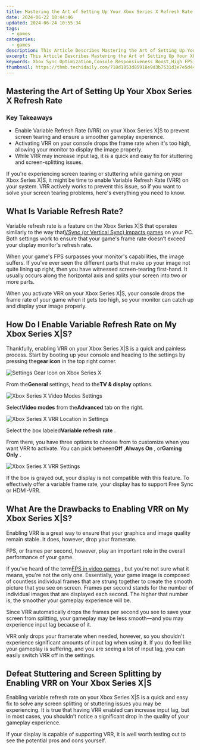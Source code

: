 ```yaml
---
title: Mastering the Art of Setting Up Your Xbox Series X Refresh Rate
date: 2024-06-22 18:44:46
updated: 2024-06-24 10:55:34
tags:
  - games
categories:
  - games
description: This Article Describes Mastering the Art of Setting Up Your Xbox Series X Refresh Rate
excerpt: This Article Describes Mastering the Art of Setting Up Your Xbox Series X Refresh Rate
keywords: Xbox Sync Optimization,Console Responsiveness Boost,High FPS Gaming,Refresh Rate Control,Xbox Speed Setting,Visual Performance Enhance,Xbox Display Upgrade
thumbnail: https://thmb.techidaily.com/718d1853d85918e9d3b7531d3e7e5d446b8b2d7ecc9512a603cf6d88a4e79188.jpg
---
```


## Mastering the Art of Setting Up Your Xbox Series X Refresh Rate

### Key Takeaways

* Enable Variable Refresh Rate (VRR) on your Xbox Series X|S to prevent screen tearing and ensure a smoother gameplay experience.
* Activating VRR on your console drops the frame rate when it's too high, allowing your monitor to display the image properly.
* While VRR may increase input lag, it is a quick and easy fix for stuttering and screen-splitting issues.

 If you're experiencing screen tearing or stuttering while gaming on your Xbox Series X|S, it might be time to enable Variable Refresh Rate (VRR) on your system. VRR actively works to prevent this issue, so if you want to solve your screen tearing problems, here's everything you need to know.

## What Is Variable Refresh Rate?

 Variable refresh rate is a feature on the Xbox Series X|S that operates similarly to the way that[VSync (or Vertical Sync) impacts games](https://www.makeuseof.com/what-is-vsync-vertical-sync-impact-games/) on your PC. Both settings work to ensure that your game's frame rate doesn’t exceed your display monitor's refresh rate.

 When your game's FPS surpasses your monitor's capabilities, the image suffers. If you’ve ever seen the different parts that make up your image not quite lining up right, then you have witnessed screen-tearing first-hand. It usually occurs along the horizontal axis and splits your screen into two or more parts.

 When you activate VRR on your Xbox Series X|S, your console drops the frame rate of your game when it gets too high, so your monitor can catch up and display your image properly.

## How Do I Enable Variable Refresh Rate on My Xbox Series X|S?

 Thankfully, enabling VRR on your Xbox Series X|S is a quick and painless process. Start by booting up your console and heading to the settings by pressing the**gear icon** in the top right corner.

![Settings Gear Icon on Xbox Series X](https://static1.makeuseofimages.com/wordpress/wp-content/uploads/2023/11/settings-gear-icon-on-xbox-series-x.jpg)

 From the**General** settings, head to the**TV & display** options.

![Xbox Series X Video Modes Settings](https://static1.makeuseofimages.com/wordpress/wp-content/uploads/2023/11/xbox-series-x-video-modes-settings.jpg)

 Select**Video modes** from the**Advanced** tab on the right.

![Xbox Series X VRR Location in Settings](https://static1.makeuseofimages.com/wordpress/wp-content/uploads/2023/11/xbox-series-x-vrr-location-in-settings.jpg)

 Select the box labeled**Variable refresh rate** .

 From there, you have three options to choose from to customize when you want VRR to activate. You can pick between**Off** ,**Always On** , or**Gaming Only** .

![Xbox Series X VRR Settings](https://static1.makeuseofimages.com/wordpress/wp-content/uploads/2023/11/xbox-series-x-vrr-settings.jpg)

 If the box is grayed out, your display is not compatible with this feature. To effectively offer a variable frame rate, your display has to support Free Sync or HDMI-VRR.

## What Are the Drawbacks to Enabling VRR on My Xbox Series X|S?

 Enabling VRR is a great way to ensure that your graphics and image quality remain stable. It does, however, drop your framerate.

 FPS, or frames per second, however, play an important role in the overall performance of your game.

 If you've heard of the term[FPS in video games](https://www.makeuseof.com/video-games-fps-meaning/) , but you're not sure what it means, you're not the only one. Essentially, your game image is composed of countless individual frames that are strung together to create the smooth picture that you see on screen. Frames per second stands for the number of individual images that are displayed each second. The higher that number is, the smoother your gameplay experience will be.

 Since VRR automatically drops the frames per second you see to save your screen from splitting, your gameplay may be less smooth—and you may experience input lag because of it.

 VRR only drops your framerate when needed, however, so you shouldn't experience significant amounts of input lag when using it. If you do feel like your gameplay is suffering, and you are seeing a lot of input lag, you can easily switch VRR off in the settings.

## Defeat Stuttering and Screen Splitting by Enabling VRR on Your Xbox Series X|S

 Enabling variable refresh rate on your Xbox Series X|S is a quick and easy fix to solve any screen splitting or stuttering issues you may be experiencing. It is true that having VRR enabled can increase input lag, but in most cases, you shouldn’t notice a significant drop in the quality of your gameplay experience.

 If your display is capable of supporting VRR, it is well worth testing out to see the potential pros and cons yourself.


<ins class="adsbygoogle"
     style="display:block"
     data-ad-format="autorelaxed"
     data-ad-client="ca-pub-7571918770474297"
     data-ad-slot="1223367746"></ins>



<ins class="adsbygoogle"
     style="display:block"
     data-ad-client="ca-pub-7571918770474297"
     data-ad-slot="8358498916"
     data-ad-format="auto"
     data-full-width-responsive="true"></ins>
